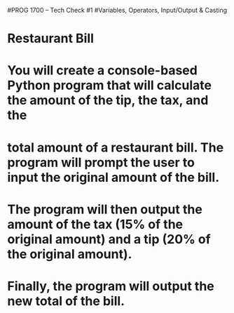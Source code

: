 #PROG 1700 – Tech Check #1
#Variables, Operators, Input/Output & Casting

# Restaurant Bill 
# You will create a console-based Python program that will calculate the amount of the tip, the tax, and the 
# total amount of a restaurant bill. The program will prompt the user to input the original amount of the bill. 
# The program will then output the amount of the tax (15% of the original amount) and a tip (20% of the original amount). 
# Finally, the program will output the new total of the bill.

<!-- You do not need to worry about decimal places and currency formatting (i.e. a dollar sign) in the output. Output like the samples at the end of this document is perfectly fine at this point. Your tip should not include the tax amount.

Suggested Steps
1.	Study the sample output screenshots, to understand what the completed program should look like.
2.	Assign the value 85 to the variable bill (i.e. hard-code the bill variable). 
3.	Assign a variable tax to the value of 15% of the variable bill. 
4.	Assign a variable tip to the value of 20% of the variable bill.
5.	Assign a variable total to the sum of the variables: bill, tip, and tax.
6.	Display the value of bill in the console window. 
7.	Display the value of tax in the console window. 
8.	Display the value of tip in the console window. 
9.	Display the value of total in the console window. 
10.	Comment out the hard-coded bill variable & change the code to allow the user to input the original bill amount. -->
